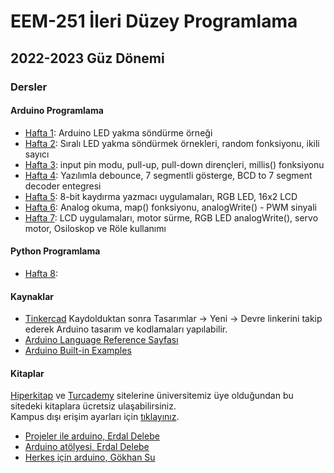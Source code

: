 # EEM-251 İleri Düzey Programlama

## 2022-2023 Güz Dönemi


<!-- #### Algoritma

#### C Programlama -->
<!-- - [Hafta 1](./dersler/ders01.md)   EEM-119 Algoritmalar ve Programlama I dersi  -->

### Dersler
#### Arduino Programlama

- [Hafta 1](./dersler/01.md): Arduino LED yakma söndürme örneği
- [Hafta 2](./dersler/02.md): Sıralı LED yakma söndürmek örnekleri, random fonksiyonu, ikili sayıcı
- [Hafta 3](./dersler/03.md): input pin modu, pull-up, pull-down dirençleri, millis() fonksiyonu 
- [Hafta 4](./dersler/04.md): Yazılımla debounce, 7 segmentli gösterge, BCD to 7 segment decoder entegresi
- [Hafta 5](./dersler/05.md): 8-bit kaydırma yazmacı uygulamaları, RGB LED, 16x2 LCD
- [Hafta 6](./dersler/06.md): Analog okuma, map() fonksiyonu, analogWrite() - PWM sinyali
- [Hafta 7](./dersler/07.md): LCD uygulamaları, motor sürme, RGB LED analogWrite(), servo motor, Osiloskop ve Röle kullanımı

#### Python Programlama

- [Hafta 8](./dersler/08.md): 

#### Kaynaklar
- [Tinkercad](https://www.tinkercad.com)
Kaydolduktan sonra Tasarımlar -> Yeni -> Devre linkerini takip ederek Arduino tasarım ve kodlamaları yapılabilir.
- [Arduino Language Reference Sayfası](https://www.arduino.cc/reference/en/)
- [Arduino Built-in Examples](https://docs.arduino.cc/built-in-examples/)

#### Kitaplar
[Hiperkitap](https://www.hiperkitap.com/) ve [Turcademy](https://www.turcademy.com/tr) sitelerine üniversitemiz üye olduğundan bu sitedeki kitaplara ücretsiz ulaşabilirsiniz.   
Kampus dışı erişim ayarları için [tıklayınız](https://bidb.isparta.edu.tr/tr/servisler/kampus-disi-erisim-6932s.html).
- [Projeler ile arduino, Erdal Delebe](https://www.hiperkitap.com/projeler-ile-arduino)
- [Arduino atölyesi, Erdal Delebe](https://www.hiperkitap.com/arduino-atolyesi)
- [Herkes için arduino, Gökhan Su](https://www.hiperkitap.com/herkes-icin-arduino)



